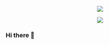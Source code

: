 <p align="center">
  <img src="https://capsule-render.vercel.app/api?type=waving&color=gradient&customColorList=0,2,2,5,30&text=Hello%Guys!&fontAlign=75"/>
</p>

<p align="center">
  <img src="https://capsule-render.vercel.app/api?ext=Hello%Guys!&fontAlign=75"/>
</p>

### Hi there 👋
